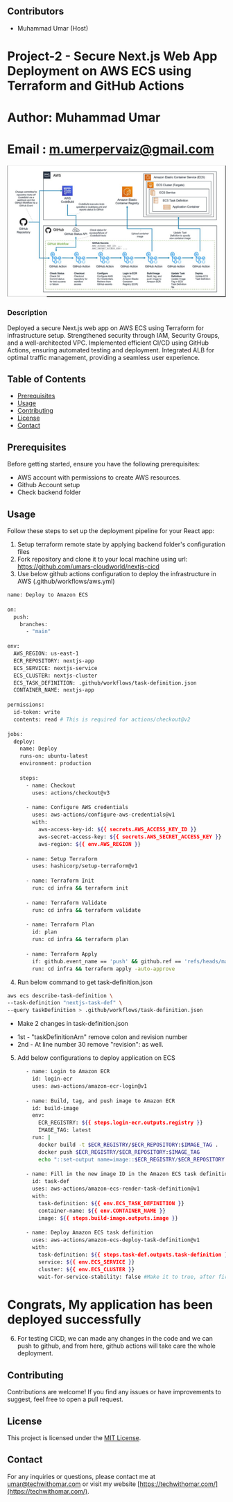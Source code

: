 ## Contributors
- Muhammad Umar (Host)
# Project-2 - Secure Next.js Web App Deployment on AWS ECS using Terraform and GitHub Actions
#  Author: Muhammad Umar                                        
#  Email : m.umerpervaiz@gmail.com     
![Nextjs Deployment](Project-2.jpg)
                     
### Description

Deployed a secure Next.js web app on AWS ECS using Terraform for infrastructure setup. Strengthened security through IAM, Security Groups, and a well-architected VPC. Implemented efficient CI/CD using GitHub Actions, ensuring automated testing and deployment. Integrated ALB for optimal traffic management, providing a seamless user experience.

## Table of Contents

- [Prerequisites](#prerequisites)
- [Usage](#usage)
- [Contributing](#contributing)
- [License](#license)
- [Contact](#contact)

## Prerequisites

Before getting started, ensure you have the following prerequisites:

- AWS account with permissions to create AWS resources.
- Github Account setup
- Check backend folder


## Usage

Follow these steps to set up the deployment pipeline for your React app:

1. Setup terraform remote state by applying backend folder's configuration files
2. Fork repository and clone it to your local machine using url: https://github.com/umars-cloudworld/nextjs-cicd
3. Use below github actions configuration to deploy the infrastructure in AWS (.github/workflows/aws.yml)

```bash
name: Deploy to Amazon ECS

on:
  push:
    branches:
      - "main"

env:
  AWS_REGION: us-east-1
  ECR_REPOSITORY: nextjs-app
  ECS_SERVICE: nextjs-service
  ECS_CLUSTER: nextjs-cluster
  ECS_TASK_DEFINITION: .github/workflows/task-definition.json
  CONTAINER_NAME: nextjs-app

permissions:
  id-token: write
  contents: read # This is required for actions/checkout@v2

jobs:
  deploy:
    name: Deploy
    runs-on: ubuntu-latest
    environment: production

    steps:
      - name: Checkout
        uses: actions/checkout@v3

      - name: Configure AWS credentials
        uses: aws-actions/configure-aws-credentials@v1
        with:
          aws-access-key-id: ${{ secrets.AWS_ACCESS_KEY_ID }}
          aws-secret-access-key: ${{ secrets.AWS_SECRET_ACCESS_KEY }}
          aws-region: ${{ env.AWS_REGION }}

      - name: Setup Terraform
        uses: hashicorp/setup-terraform@v1

      - name: Terraform Init
        run: cd infra && terraform init

      - name: Terraform Validate
        run: cd infra && terraform validate

      - name: Terraform Plan
        id: plan
        run: cd infra && terraform plan

      - name: Terraform Apply
        if: github.event_name == 'push' && github.ref == 'refs/heads/main'
        run: cd infra && terraform apply -auto-approve

``` 
4. Run below command to get task-definition.json 

```bash
aws ecs describe-task-definition \
--task-definition "nextjs-task-def" \
--query taskDefinition > .github/workflows/task-definition.json
```

- Make 2 changes in task-definition.json
* 1st - "taskDefinitionArn" remove colon and revision number
* 2nd - At line number 30 remove "revision": <number> as well.

5. Add below configurations to deploy application on ECS
```bash
      - name: Login to Amazon ECR
        id: login-ecr
        uses: aws-actions/amazon-ecr-login@v1

      - name: Build, tag, and push image to Amazon ECR
        id: build-image
        env:
          ECR_REGISTRY: ${{ steps.login-ecr.outputs.registry }}
          IMAGE_TAG: latest
        run: |
          docker build -t $ECR_REGISTRY/$ECR_REPOSITORY:$IMAGE_TAG .
          docker push $ECR_REGISTRY/$ECR_REPOSITORY:$IMAGE_TAG
          echo "::set-output name=image::$ECR_REGISTRY/$ECR_REPOSITORY:$IMAGE_TAG"

      - name: Fill in the new image ID in the Amazon ECS task definition
        id: task-def
        uses: aws-actions/amazon-ecs-render-task-definition@v1
        with:
          task-definition: ${{ env.ECS_TASK_DEFINITION }}
          container-name: ${{ env.CONTAINER_NAME }}
          image: ${{ steps.build-image.outputs.image }}

      - name: Deploy Amazon ECS task definition
        uses: aws-actions/amazon-ecs-deploy-task-definition@v1
        with:
          task-definition: ${{ steps.task-def.outputs.task-definition }}
          service: ${{ env.ECS_SERVICE }}
          cluster: ${{ env.ECS_CLUSTER }}
          wait-for-service-stability: false #Make it to true, after first deployment
```
# Congrats, My application has been deployed successfully
6. For testing CICD, we can made any changes in the code and we can push to github, and from here, github actions will take care the whole deployment.

## Contributing

Contributions are welcome! If you find any issues or have improvements to suggest, feel free to open a pull request.

## License

This project is licensed under the [MIT License](LICENSE).

## Contact

For any inquiries or questions, please contact me at [umar@techwithomar.com](mailto:umar@techwithomar.com) or visit my website [https://techwithomar.com/](https://techwithomar.com/).
